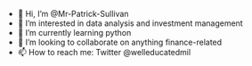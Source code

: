 - 👋 Hi, I’m @Mr-Patrick-Sullivan
- 👀 I’m interested in data analysis and investment management
- 🌱 I’m currently learning python
- 💞️ I’m looking to collaborate on anything finance-related
- 📫 How to reach me: Twitter @welleducatedmil 

<!---
Mr-Patrick-Sullivan/Mr-Patrick-Sullivan is a ✨ special ✨ repository because its `README.md` (this file) appears on your GitHub profile.
You can click the Preview link to take a look at your changes.
--->
